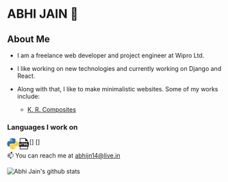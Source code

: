 # ABHI JAIN 👋

## About Me

- I am a freelance web developer and project engineer at Wipro Ltd.

- I like working on new technologies and currently working on Django and React.

- Along with that, I like to make minimalistic websites. Some of my works include:
  - <a href="https://www.krcomposites.com">K. R. Composites</a>

### Languages I work on
[<img align="left" alt="Python" width="26px" src="https://github.com/abhijn14/abhijn14/blob/master/logos/Python.svg" />] [<img align="left" alt="Python" width="26px" src="https://github.com/abhijn14/abhijn14/blob/master/logos/html.png" />]


📫 You can reach me at <a href="mailto: abhijn14@live.in">abhijn14@live.in</a>

![Abhi Jain's github stats](https://github-readme-stats.vercel.app/api?username=abhijn14&count_private=true)

